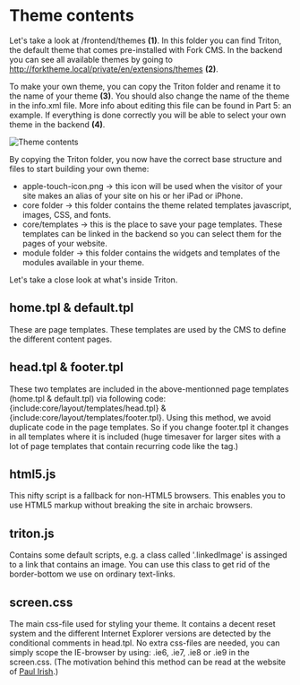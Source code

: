 # Theme contents

Let's take a look at /frontend/themes **(1)**. In this folder you can find Triton, the default theme that comes pre-installed with Fork CMS. In the backend you can see all available themes by going to http://forktheme.local/private/en/extensions/themes **(2)**.

To make your own theme, you can copy the Triton folder and rename it to the name of your theme **(3)**. You should also change the name of the theme in the info.xml file. More info about editing this file can be found in Part 5: an example. If everything is done correctly you will be able to select your own theme in the backend **(4)**.

![Theme contents](https://raw.github.com/forkcms/documentation/master/theming%20guide/assets/addtheme.jpg)

By copying the Triton folder, you now have the correct base structure and files to start building your own theme:

* apple-touch-icon.png → this icon will be used when the visitor of your site makes an alias of your site on his or her iPad or iPhone.
* core folder → this folder contains the theme related templates javascript, images, CSS, and fonts.
* core/templates → this is the place to save your page templates. These templates can be linked in the backend so you can select them for the pages of your website.
* module folder → this folder contains the widgets and templates of the modules available in your theme.

Let's take a close look at what's inside Triton.

## home.tpl & default.tpl

These are page templates. These templates are used by the CMS to define the different content pages.

## head.tpl & footer.tpl

These two templates are included in the above-mentionned page templates (home.tpl & default.tpl) via following code: {include:core/layout/templates/head.tpl} & {include:core/layout/templates/footer.tpl}.
Using this method, we avoid duplicate code in the page templates. So if you change footer.tpl it changes in all templates where it is included (huge timesaver for larger sites with a lot of page templates that contain recurring code like the <head> tag.)

## html5.js

This nifty script is a fallback for non-HTML5 browsers. This enables you to use HTML5 markup without breaking the site in archaic browsers.

## triton.js

Contains some default scripts, e.g. a class called '.linkedImage' is assinged to a link that contains an image. You can use this class to get rid of the border-bottom we use on ordinary text-links.

## screen.css

The main css-file used for styling your theme. It contains a decent reset system and the different Internet Explorer versions are detected by the conditional comments in head.tpl. No extra css-files are needed, you can simply scope the IE-browser by using: .ie6, .ie7, .ie8 or .ie9 in the screen.css. (The motivation behind this method can be read at the website of [Paul Irish](http://paulirish.com/2008/conditional-stylesheets-vs-css-hacks-answer-neither).)
